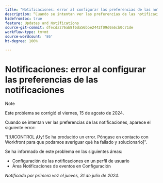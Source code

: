 ```yaml
---
title: "Notificaciones: error al configurar las preferencias de las notificaciones"
description: “Cuando se intentan ver las preferencias de las notificaciones, puede que aparezca un error”.
hidefromtoc: true
feature: Updates and Notifications
source-git-commit: dfecda276ab8f6da56bbe2442f09d0a6cb0c71de
workflow-type: tm+mt
source-wordcount: '86'
ht-degree: 100%

---
```



# Notificaciones: error al configurar las preferencias de las notificaciones

>[!NOTE]
>
>Este problema se corrigió el viernes, 15 de agosto de 2024.

Cuando se intentan ver las preferencias de las notificaciones, aparece el siguiente error:

“[!UICONTROL ¡Uy! Se ha producido un error. Póngase en contacto con Workfront para que podamos averiguar qué ha fallado y solucionarlo]”.

Se ha informado de este problema en las siguientes áreas:

* Configuración de las notificaciones en un perfil de usuario
* Área Notificaciones de eventos en Configuración

_Notificado por primera vez el jueves, 31 de julio de 2024._
